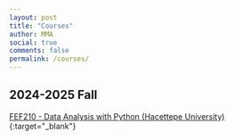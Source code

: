 ```yaml
---
layout: post
title: "Courses"
author: MMA
social: true
comments: false
permalink: /courses/
---
```


## 2024-2025 Fall 
[FEF210 - Data Analysis with Python (Hacettepe University)](https://mmuratarat.github.io/turkish/files/fef210_2425fall_syllabus.pdf){:target="_blank"}
